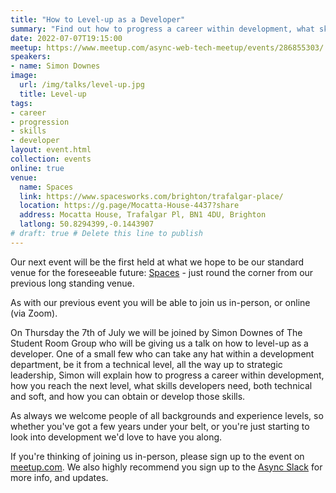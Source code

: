 ```yaml
---
title: "How to Level-up as a Developer"
summary: "Find out how to progress a career within development, what skills you need, and how you can obtain or develop them."
date: 2022-07-07T19:15:00
meetup: https://www.meetup.com/async-web-tech-meetup/events/286855303/
speakers:
- name: Simon Downes
image:
  url: /img/talks/level-up.jpg
  title: Level-up
tags:
- career
- progression
- skills
- developer
layout: event.html
collection: events
online: true
venue:
  name: Spaces
  link: https://www.spacesworks.com/brighton/trafalgar-place/
  location: https://g.page/Mocatta-House-4437?share
  address: Mocatta House, Trafalgar Pl, BN1 4DU, Brighton
  latlong: 50.8294399,-0.1443907
# draft: true # Delete this line to publish
---
```


Our next event will be the first held at what we hope to be our standard venue for the foreseeable future: [Spaces](https://www.spacesworks.com/brighton/trafalgar-place/) - just round the corner from our previous long standing venue.

As with our previous event you will be able to join us in-person, or online (via Zoom).

On Thursday the 7th of July we will be joined by Simon Downes of The Student Room Group who will be giving us a talk on how to level-up as a developer. One of a small few who can take any hat within a development department, be it from a technical level, all the way up to strategic leadership, Simon will explain how to progress a career within development, how you reach the next level, what skills developers need, both technical and soft, and how you can obtain or develop those skills.

As always we welcome people of all backgrounds and experience levels, so whether you've got a few years under your belt, or you're just starting to look into development we'd love to have you along.

If you're thinking of joining us in-person, please sign up to the event on [meetup.com](https://www.meetup.com/async-web-tech-meetup/events/286855303/). We also highly recommend you sign up to the [Async Slack](https://join.slack.com/t/asyncjs/shared_invite/zt-1aguxx86q-XjF_yWcFoJ8fyYYzoqgDaQ) for more info, and updates.
